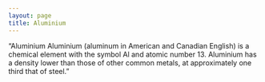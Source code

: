 ```yaml
---
layout: page
title: Aluminium
---
```


“Aluminium Aluminium (aluminum in American and Canadian English) is a chemical element with the symbol Al and atomic number 13. Aluminium has a density lower than those of other common metals, at approximately one third that of steel.”
